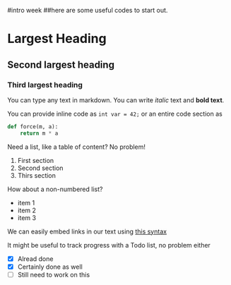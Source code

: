 #intro week 
##here are some useful codes to start out. 

# Largest Heading
## Second largest heading
### Third largest heading

You can type any text in markdown. You can write *italic* text and **bold text**.

You can provide inline code as `int var = 42;` or an entire code section as

```python
def force(m, a):
    return m * a
```

Need a list, like a table of content? No problem!

1. First section
2. Second section
3. Thirs section

How about a non-numbered list?

- item 1
- item 2
- item 3

We can easily embed links in our text using [this syntax](https://www.google.com)

It might be useful to track progress with a Todo list, no problem either

- [x] Alread done
- [x] Certainly done as well
- [ ] Still need to work on this
